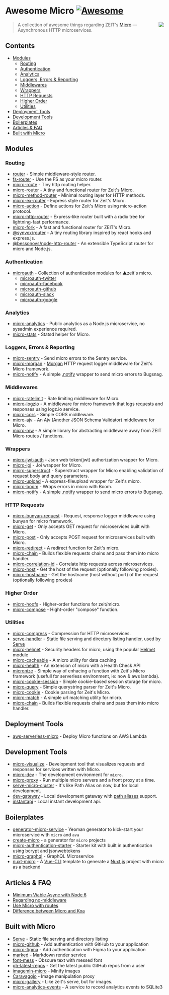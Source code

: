 # Awesome Micro [![Awesome](https://cdn.rawgit.com/sindresorhus/awesome/d7305f38d29fed78fa85652e3a63e154dd8e8829/media/badge.svg)](https://github.com/sindresorhus/awesome)

<a href="https://github.com/zeit/micro"><img align="right" src="https://camo.githubusercontent.com/67335088cb7b156fb779f6d60635e70780efe714/68747470733a2f2f636c6475702e636f6d2f4a446d6d4858337568462e737667" /></a>

> A collection of awesome things regarding ZEIT's [Micro](https://github.com/zeit/micro) — Asynchronous HTTP microservices.

## Contents

- [Modules](#modules)
  - [Routing](#routing)
  - [Authentication](#authentication)
  - [Analytics](#analytics)
  - [Loggers, Errors & Reporting](#loggers-errors--reporting)
  - [Middlewares](#middlewares)
  - [Wrappers](#wrappers)
  - [HTTP Requests](#http-requests)
  - [Higher Order](#higher-order)
  - [Utilities](#utilities)
- [Deployment Tools](#deployment-tools)
- [Development Tools](#development-tools)
- [Boilerplates](#boilerplates)
- [Articles & FAQ](#articles--faq)
- [Built with Micro](#built-with-micro)

## Modules

### Routing

- [router](https://github.com/pillarjs/router) - Simple middleware-style router.
- [fs-router](https://github.com/jesseditson/fs-router) - Use the FS as your micro router.
- [micro-route](https://github.com/dotcypress/micro-route) - Tiny http routing helper.
- [micro-router](https://github.com/pedronauck/micro-router) - A tiny and functional router for Zeit's Micro.
- [micro-method-router](https://github.com/jamo/micro-method-router) - Minimal routing layer for HTTP methods.
- [micro-ex-router](https://github.com/Masquerade-Circus/micro-ex-router) - Express style router for Zeit's Micro.
- [micro-action](https://github.com/zhaoyao91/micro-action) - Define actions for Zeit's Micro using micro-action protocol.
- [micro-http-router](https://github.com/protocol114/micro-http-router) - Express-like router built with a radix tree for lightning-fast performance.
- [micro-fork](https://github.com/amio/micro-fork) - A fast and functional router for ZEIT's Micro.
- [@synvox/router](https://github.com/Synvox/router) - A tiny routing library inspired by react hooks and express.js.
- [@bessonovs/node-http-router](https://github.com/Bessonov/node-http-router) - An extensible TypeScript router for micro and Node.js.

### Authentication

- [microauth](https://github.com/microauth) - Collection of authentication modules for ▲zeit's micro.
  - [microauth-twitter](https://github.com/microauth/microauth-twitter)
  - [microauth-facebook](https://github.com/microauth/microauth-facebook)
  - [microauth-github](https://github.com/microauth/microauth-github)
  - [microauth-slack](https://github.com/microauth/microauth-slack)
  - [microauth-google](https://github.com/microauth/microauth-google)

### Analytics

- [micro-analytics](https://github.com/mxstbr/micro-analytics) - Public analytics as a Node.js microservice, no sysadmin experience required.
- [micro-stats](https://github.com/dotcypress/micro-stats) - Statsd helper for Micro.

### Loggers, Errors & Reporting

- [micro-sentry](https://github.com/tanmulabs/micro-sentry) - Send micro errors to the Sentry service.
- [micro-morgan](https://github.com/nickcis/micro-morgan) - [Morgan](https://github.com/expressjs/morgan) HTTP request logger middleware for Zeit's Micro framework.
- [micro-notify](https://github.com/pauldariye/micro-notify) - A simple [.notify](https://github.com/bugsnag/bugsnag-js) wrapper to send micro errors to Bugsnag.

### Middlewares

- [micro-ratelimit](https://github.com/dotcypress/micro-ratelimit) - Rate limiting middleware for Micro.
- [micro-logzio](https://github.com/littledumb/micro-logzio) - A middleware for micro framework that logs requests and responses using logz.io service.
- [micro-cors](https://github.com/possibilities/micro-cors) - Simple CORS middleware.
- [micro-ajv](https://github.com/igat64/micro-ajv) - An Ajv (Another JSON Schema Validator) middleware for Micro.
- [micro-mw](https://github.com/mhamann/micro-mw) - A simple library for abstracting middleware away from ZEIT Micro routes / functions.

### Wrappers

- [micro-jwt-auth](https://github.com/kandros/micro-jwt-auth) - Json web token(jwt) authorization wrapper for Micro.
- [micro-joi](https://github.com/stearm/micro-joi) - Joi wrapper for Micro.
- [micro-superstruct](https://github.com/brandon93s/micro-superstruct) - Superstruct wrapper for Micro enabling validation of request body and query parameters.
- [micro-upload](https://github.com/julianduque/micro-upload) - A express-fileupload wrapper for Zeit's micro.
- [micro-boom](https://github.com/onbjerg/micro-boom) - Wraps errors in micro with Boom.
- [micro-notify](https://github.com/pauldariye/micro-notify) - A simple [.notify](https://github.com/bugsnag/bugsnag-js) wrapper to send micro errors to Bugsnag.

### HTTP Requests
- [micro-bunyan-request](https://github.com/maximeshr/micro-bunyan-request) - Request, response logger middleware using bunyan for micro framework.
- [micro-get](https://github.com/romuloalves/micro-get) - Only accepts GET request for microservices built with Micro.
- [micro-post](https://github.com/romuloalves/micro-post) - Only accepts POST request for microservices built with Micro.
- [micro-redirect](https://github.com/timReynolds/micro-redirect) - A redirect function for Zeit's micro.
- [micro-chain](https://github.com/dimapaloskin/micro-chain) - Builds flexible requests chains and pass them into micro handler.
- [micro-correlation-id](https://github.com/tafarij/micro-correlation-id) - Correlate http requests across microservices.
- [micro-host](https://github.com/cprecioso/micro-host) - Get the host of the request (optionally following proxies).
- [micro-hostname](https://github.com/cprecioso/micro-hostname) - Get the hostname (host without port) of the request (optionally following proxies)

### Higher Order

- [micro-hoofs](https://github.com/KaleoSoftware/micro-hoofs) - Higher-order functions for zeit/micro.
- [micro-compose](https://github.com/microauth/micro-compose) - Hight-order "compose" function.

### Utilities

- [micro-compress](https://github.com/joakimbeng/micro-compress) - Compression for HTTP microservices.
- [serve-handler](https://github.com/zeit/serve-handler) - Static file serving and directory listing handler, used by [Serve](https://github.com/zeit/serve)
- [micro-helmet](https://github.com/goto-bus-stop/micro-helmet) - Security headers for micro, using the popular [Helmet](https://www.npmjs.com/package/helmet) module
- [micro-cacheable](https://github.com/fmiras/micro-cacheable) - A micro utility for data caching
- [micro-health](https://github.com/fmiras/micro-health) - An extension of micro with a Health Check API
- [micronize](https://github.com/nickcis/micronize) - Simple way of enhacing a function with Zeit's Micro framework (usefull for serverless environment, ie: now & aws lambda).
- [micro-cookie-session](https://github.com/billymoon/micro-cookie-session) - Simple cookie-based session storage for micro.
- [micro-query](https://github.com/nerdify/micro-query) - Simple querystring parser for Zeit's Micro.
- [micro-cookie](https://github.com/zakjholt/micro-cookie) - Cookie parsing for Zeit's Micro.
- [micro-match](https://github.com/nblackburn/micro-match) -  A simple url matching utility for micro.
- [micro-chain](https://github.com/dimapaloskin/micro-chain) - Builds flexible requests chains and pass them into micro handler.


## Deployment Tools

- [aws-serverless-micro](https://github.com/nathancahill/aws-serverless-micro) - Deploy Micro functions on AWS Lambda


## Development Tools

- [micro-visualize](https://github.com/onbjerg/micro-visualize) - Development tool that visualizes requests and responses for services written with Micro.
- [micro-dev](https://github.com/zeit/micro-dev) - The development environment for `micro`.
- [micro-proxy](https://github.com/zeit/micro-proxy) - Run multiple micro servers and a front proxy at a time.
- [serve-micro-cluster](https://github.com/tylersnyder/serve-micro-cluster) - It's like Path Alias on now, but for local development.
- [dev-gateway](https://github.com/dimapaloskin/dev-gateway) - Local development gateway with [path aliases](https://zeit.co/docs/features/path-aliases) support.
- [instantapi](https://github.com/martinstarman/instantapi) - Local instant development api.


## Boilerplates

- [generator-micro-service](https://github.com/vadimdemedes/generator-micro-service) - Yeoman generator to kick-start your microservice with `micro` and `ava`
- [create-micro](https://github.com/romuloalves/create-micro) - a generator for `micro` projects
- [micro-authentication-starter](https://github.com/littleStudent/micro-authentication-starter) - Starter kit with built in authentication using bcrypt and jsonwebtokens
- [micro-graphql](https://github.com/hyperfuse/micro-graphql) - GraphQL Microservice
- [nuxt-micro](https://github.com/nuxt-community/micro-template) - A [Vue-CLI](https://github.com/vuejs/vue-cli) template to generate a [Nuxt.js](https://github.com/nuxt/nuxt.js) project with micro as a backend


## Articles & FAQ

- [Minimum Viable Async with Node 6](https://gist.github.com/rauchg/8199de60db48026a6670620a1c33b700)
- [Regarding no-middleware](https://github.com/zeit/micro/issues/8)
- [Use Micro with routes](https://github.com/zeit/micro/issues/16#issuecomment-193518395)
- [Difference between Micro and Koa](https://github.com/zeit/micro/issues/309#issuecomment-332503863)


## Built with Micro

- [Serve](https://github.com/zeit/serve) - Static file serving and directory listing
- [micro-github](https://github.com/mxstbr/micro-github) - Add authentication with GitHub to your application
- [micro-figma](https://github.com/jongold/micro-figma) - Add authentication with Figma to your application
- [marked](https://github.com/amio/marked) - Markdown render service
- [font-mess](https://github.com/amio/font-mess) - Obscure text with messed font
- [gh-latest-repos](https://github.com/sindresorhus/gh-latest-repos) - Get the latest public GitHub repos from a user
- [imagemin-micro](https://github.com/imagemin/imagemin-micro) - Minify images
- [Caravaggio](https://gitlab.com/ramiel/caravaggio) - Image manipulation proxy
- [micro-gallery](https://github.com/andreasmcdermott/micro-gallery) - Like zeit's serve, but for images.
- [micro-analytics-events](https://github.com/HugoDF/micro-analytics-events) - A service to record analytics events to SQLite3

